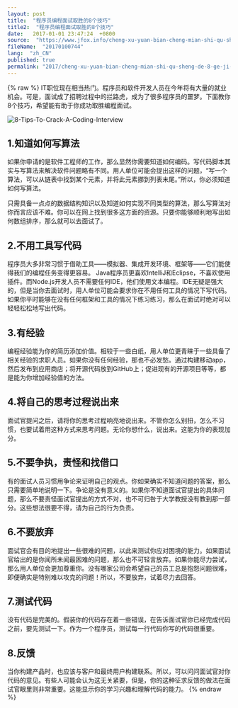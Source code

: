 ```yaml
---
layout: post
title:  "程序员编程面试取胜的8个技巧"
title2:  "程序员编程面试取胜的8个技巧"
date:   2017-01-01 23:47:24  +0800
source:  "https://www.jfox.info/cheng-xu-yuan-bian-cheng-mian-shi-qu-sheng-de-8-ge-ji-qiao.html"
fileName:  "20170100744"
lang:  "zh_CN"
published: true
permalink: "2017/cheng-xu-yuan-bian-cheng-mian-shi-qu-sheng-de-8-ge-ji-qiao.html"
---
```

{% raw %}
IT职位现在相当热门。程序员和软件开发人员在今年将有大量的就业机会。可是，面试成了招聘过程中的拦路虎，成为了很多程序员的噩梦。下面教你8个技巧，希望能有助于你成功取胜编程面试。

![8-Tips-To-Crack-A-Coding-Interview](deb84aa.jpg)

## 1.知道如何写算法

如果你申请的是软件工程师的工作，那么显然你需要知道如何编码。写代码脚本其实与写算法来解决软件问题略有不同。用人单位可能会提出这样的问题，“写一个算法，可以从链表中找到某个元素，并将此元素挪到列表末尾。”所以，你必须知道如何写算法。

只需具备一点点的数据结构知识以及知道如何实现不同类型的算法，那么写算法对你而言应该不难。你可以在网上找到很多这方面的资源。只要你能够顺利地写出如何数组排序，那么就可以去面试了。

## 2.不用工具写代码

程序员大多非常习惯于借助工具——模拟器、集成开发环境、框架等——它们能使得我们的编程任务变得更容易。 Java程序员更喜欢IntelliJ和Eclipse，不喜欢使用插件。而Node.js开发人员不需要任何IDE，他们使用文本编程。IDE无疑是强大的，但是当你去面试时，用人单位可能会要求你在不用任何工具的情况下写代码。如果你平时能够在没有任何框架和工具的情况下练习练习，那么在面试时绝对可以轻轻松松地写出代码。

## 3.有经验

编程经验能为你的简历添加价值。相较于一些白纸，用人单位更青睐于一些具备了相关经验的求职人员。如果你没有任何经验，那也不必发愁。通过构建移动app，然后发布到应用商店；将开源代码放到GitHub上；促进现有的开源项目等等，都是能为你增加经验值的方法。

## 4.将自己的思考过程说出来

面试官提问之后，请将你的思考过程响亮地说出来。不管你怎么别扭，怎么不习惯，也要试着用这种方式来思考问题。无论你想什么，说出来。这能为你的表现加分。

## 5.不要争执，责怪和找借口

有的面试人员习惯用争论来证明自己的观点。你如果确实不知道问题的答案，那么只需要简单地说明一下。争论是没有意义的。如果你不知道面试官提出的具体问题，那么不要责怪面试官提出的方式不对，也不可归咎于大学教授没有教到那一部分。这些想法很要不得，请为自己的行为负责。

## 6.不要放弃

面试官会有目的地提出一些很难的问题，以此来测试你应对困境的能力。如果面试官给出的是你闻所未闻最困难的问题，那么也不可轻言放弃。如果你能尽力尝试，那么用人单位会更加尊重你。没有哪家公司会希望自己的员工总是抱怨问题很难，即便确实是特别难以攻克的问题！所以，不要放弃，试着尽力去回答。

## 7.测试代码

没有代码是完美的。假装你的代码存在着一些错误，在告诉面试官你已经完成代码之前，要先测试一下。作为一个程序员，测试每一行代码你写的代码很重要。

## 8.反馈

当你构建产品时，也应该与客户和最终用户构建联系。所以，可以问问面试官对你代码的意见。有些人可能会认为这无关紧要，但是，你的这种征求反馈的做法在面试官眼里则非常重要。这能显示你的学习兴趣和理解代码的能力。
{% endraw %}